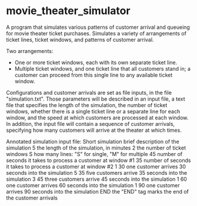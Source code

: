 # movie_theater_simulator
A program that simulates various patterns of customer arrival and queueing for movie theater ticket purchases. 
Simulates a variety of arrangements of ticket lines, ticket windows, and patterns of customer arrival.

Two arrangements:
* One or more ticket windows, each with its own separate ticket line.
* Multiple ticket windows, and one ticket line that all customers stand in; a customer can proceed from this single line to any available ticket window.

Configurations and customer arrivals are set as file inputs, in the file "simulation.txt".
Those parameters will be described in an input file, a text file that specifies the length of the simulation, 
the number of ticket windows, whether there is a single ticket line or a separate line for each window, and the speed at which customers are processed at each window. 
In addition, the input file will contain a sequence of customer arrivals, specifying how many customers will arrive at the theater at which times. 


Annotated simulation input file:
Short simulation     brief description of the simulation
5                    the length of the simulation, in minutes
2                    the number of ticket windows
S                    how many lines: "S" for single, "M" for multiple
45                   number of seconds it takes to process a customer at window #1
35                   number of seconds it takes to process a customer at window #2
1 30                 one customer arrives 30 seconds into the simulation
5 35                 five customers arrive 35 seconds into the simulation
3 45                 three customers arrive 45 seconds into the simulation
1 60                 one customer arrives 60 seconds into the simulation
1 90                 one customer arrives 90 seconds into the simulation
END                  the "END" tag marks the end of the customer arrivals

